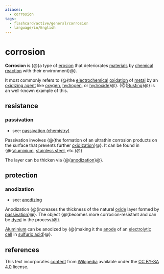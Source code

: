 ```yaml
---
aliases:
  - corrosion
tags:
  - flashcard/active/general/corrosion
  - language/in/English
---
```


# corrosion

__Corrosion__ is {@{a type of [erosion](erosion.md) that deteriorates [materials](material.md) by [chemical reaction](chemical%20reaction.md) with their environment}@}. <!--SR:!2025-05-11,370,190-->

It most commonly refers to {@{the [electrochemical](electrochemistry.md) [oxidation](oxidation.md) of [metal](metal.md) by an [oxidizing agent](oxidizing%20agent.md) like [oxygen](oxygen.md), [hydrogen](hydrogen.md), or [hydroxide](hydroxide.md)}@}. {@{[Rusting](rust.md)}@} is an well-known example of this. <!--SR:!2025-05-15,467,250!2027-05-29,1187,350-->

## resistance

### passivation

- see: [passivation (chemistry)](passivation%20(chemistry).md)

Passivation involves {@{the formation of an ultrathin corrosion products on the surface that prevents further [oxidization](oxidization.md)}@}. It can be found in {@{[aluminium](aluminium.md), [stainless steel](stainless%20steel.md), etc.}@} <!--SR:!2025-06-21,496,255!2027-09-02,1105,295-->

The layer can be thicken via {@{[anodization](#anodization)}@}. <!--SR:!2028-02-17,1391,350-->

## protection

### anodization

- see: [anodizing](anodizing.md)

Anodization {@{increases the thickness of the natural [oxide](oxide.md) layer formed by [passivation](#passivation)}@}. The object {@{becomes more corrosion-resistant and can be [dyed](dyeing.md) in the process}@}. <!--SR:!2026-01-07,642,270!2025-12-06,687,310-->

[Aluminium](aluminium.md) can be anodized by {@{making it the [anode](anode.md) of an [electrolytic cell](electrolytic%20cell.md) in [sulfuric acid](sulfuric%20acid.md)}@}. <!--SR:!2025-06-26,504,255-->

## references

This text incorporates [content](https://en.wikipedia.org/wiki/corrosion) from [Wikipedia](Wikipedia.md) available under the [CC BY-SA 4.0](https://creativecommons.org/licenses/by-sa/4.0/) license.
